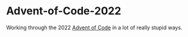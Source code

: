 # Advent-of-Code-2022
Working through the 2022 [Advent of Code](https://adventofcode.com/) in a lot of really stupid ways.
